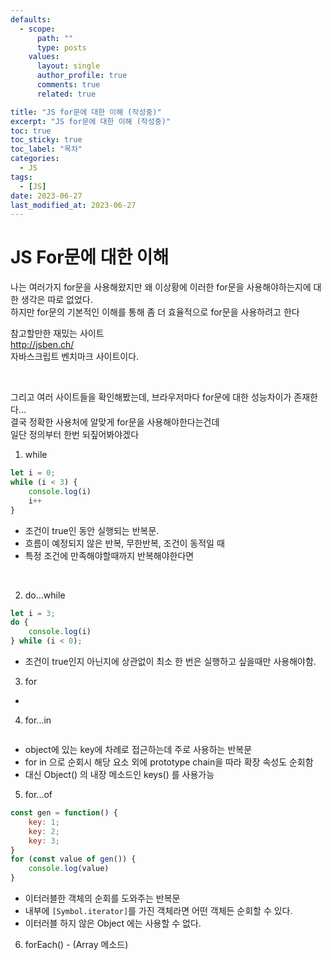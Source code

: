 ```yaml
---
defaults:
  - scope:
      path: ""
      type: posts
    values:
      layout: single
      author_profile: true
      comments: true
      related: true

title: "JS for문에 대한 이해 (작성중)"
excerpt: "JS for문에 대한 이해 (작성중)"
toc: true
toc_sticky: true
toc_label: "목차"
categories:
  - JS
tags:
  - [JS]
date: 2023-06-27
last_modified_at: 2023-06-27
---
```

# JS For문에 대한 이해   

나는 여러가지 for문을 사용해왔지만 왜 이상황에 이러한 for문을 사용해야하는지에 대한 생각은 따로 없었다.   
하지만 for문의 기본적인 이해를 통해 좀 더 효율적으로 for문을 사용하려고 한다   



참고할만한 재밌는 사이트    
http://jsben.ch/    
자바스크립트 벤치마크 사이트이다.   

&nbsp;  

그리고 여러 사이트들을 확인해봤는데, 브라우저마다 for문에 대한 성능차이가 존재한다...   
결국 정확한 사용처에 알맞게 for문을 사용해야한다는건데    
일단 정의부터 한번 되짚어봐야겠다   


1. while
```js
let i = 0;
while (i < 3) {
    console.log(i)
    i++
}
```
- 조건이 true인 동안 실행되는 반복문.
- 흐름이 예정되지 않은 반복, 무한반복, 조건이 동적일 때
- 특정 조건에 만족해야할때까지 반복해야한다면

&nbsp;

2. do...while
```js
let i = 3;
do {
    console.log(i)
} while (i < 0);
```
- 조건이 true인지 아닌지에 상관없이 최소 한 번은 실행하고 싶을때만 사용해야함.

3. for
- 
4. for...in
```js

```
- object에 있는 key에 차례로 접근하는데 주로 사용하는 반복문 
- for in 으로 순회시 해당 요소 외에 prototype chain을 따라 확장 속성도 순회함
- 대신 Object() 의 내장 메소드인 keys() 를 사용가능 

5. for...of
```js
const gen = function() {
    key: 1;
    key: 2;
    key: 3;
}
for (const value of gen()) {
    console.log(value)
}
```
- 이터러블한 객체의 순회를 도와주는 반복문
- 내부에 `[Symbol.iterator]`를 가진 객체라면 어떤 객체든 순회할 수 있다.
- 이터러블 하지 않은 Object 에는 사용할 수 없다.



6. forEach() - (Array 메소드)
